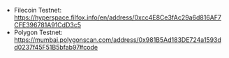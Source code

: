 - Filecoin Testnet: https://hyperspace.filfox.info/en/address/0xcc4E8Ce3fAc29a6d816AF7CFE396781A91CdD3c5
- Polygon Testnet: https://mumbai.polygonscan.com/address/0x981B5Ad183DE724a1593dd0237f45F51B5bfab97#code